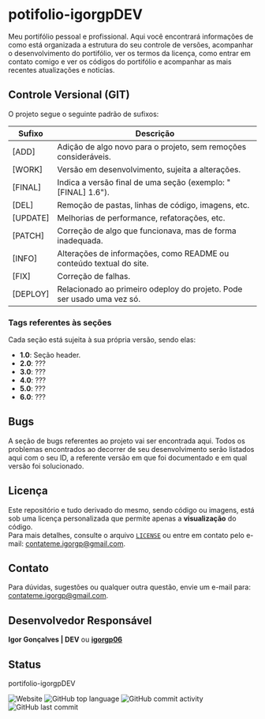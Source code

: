 # potifolio-igorgpDEV

Meu portifólio pessoal e profissional. Aqui você encontrará informações de como está organizada a estrutura do seu controle de versões, acompanhar o desenvolvimento do portifólio, ver os termos da licença, como entrar em contato comigo e ver os códigos do portifólio e acompanhar as mais recentes atualizações e noticías.

## Controle Versional (GIT)

O projeto segue o seguinte padrão de sufixos:

| Sufixo   | Descrição                                                              |
| -------- | ---------------------------------------------------------------------- |
| [ADD]    | Adição de algo novo para o projeto, sem remoções consideráveis.        |
| [WORK]   | Versão em desenvolvimento, sujeita a alterações.                       |
| [FINAL]  | Indica a versão final de uma seção (exemplo: "[FINAL] 1.6").           |
| [DEL]    | Remoção de pastas, linhas de código, imagens, etc.                     |
| [UPDATE] | Melhorias de performance, refatorações, etc.                           |
| [PATCH]  | Correção de algo que funcionava, mas de forma inadequada.              |
| [INFO]   | Alterações de informações, como README ou conteúdo textual do site.    |
| [FIX]    | Correção de falhas.                                                    |
| [DEPLOY] | Relacionado ao primeiro odeploy do projeto. Pode ser usado uma vez só. |

### Tags referentes às seções

Cada seção está sujeita à sua própria versão, sendo elas:

- **1.0**: Seção header. 
- **2.0**: ??? 
- **3.0**: ??? 
- **4.0**: ??? 
- **5.0**: ??? 
- **6.0**: ???

## Bugs

A seção de bugs referentes ao projeto vai ser encontrada aqui. Todos os problemas encontrados ao decorrer de seu desenvolvimento serão listados aqui com o seu ID, a referente versão em que foi documentado e em qual versão foi solucionado.

## Licença

Este repositório e tudo derivado do mesmo, sendo código ou imagens, está sob uma licença personalizada que permite apenas a **visualização** do código.   
Para mais detalhes, consulte o arquivo [`LICENSE`](./LICENSE) ou entre em contato pelo e-mail: contateme.igorgp@gmail.com.

## Contato

Para dúvidas, sugestões ou qualquer outra questão, envie um e-mail para: contateme.igorgp@gmail.com.  

## Desenvolvedor Responsável

**Igor Gonçalves | DEV** ou [**igorgp06**](https://github.com/igorgp06)

## Status

portifolio-igorgpDEV

<div align="start" style="height: 24px">
    <img alt="Website" src="https://img.shields.io/website?url=https%3A%2F%2Figorgp06.github.io%2Fportifolio-igorgpDEV%2F&up_message=ONLINE&up_color=blue&down_message=OFFLINE&down_color=red&style=for-the-badge">
    <img alt="GitHub top language" src="https://img.shields.io/github/languages/top/igorgp06/portifolio-igorgpDEV?style=for-the-badge&color=orange">
    <img alt="GitHub commit activity" src="https://img.shields.io/github/commit-activity/t/igorgp06/portifolio-igorgpDEV?style=for-the-badge">
    <img alt="GitHub last commit" src="https://img.shields.io/github/last-commit/igorgp06/portifolio-igorgpDEV?style=for-the-badge">
</div>

